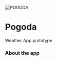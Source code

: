 ![POGODA](https://user-images.githubusercontent.com/81502611/112747582-96196a80-8fb6-11eb-80d4-fd623e5a2b1c.png)
# Pogoda
Weather App prototype

<h3>About the app</h3>


